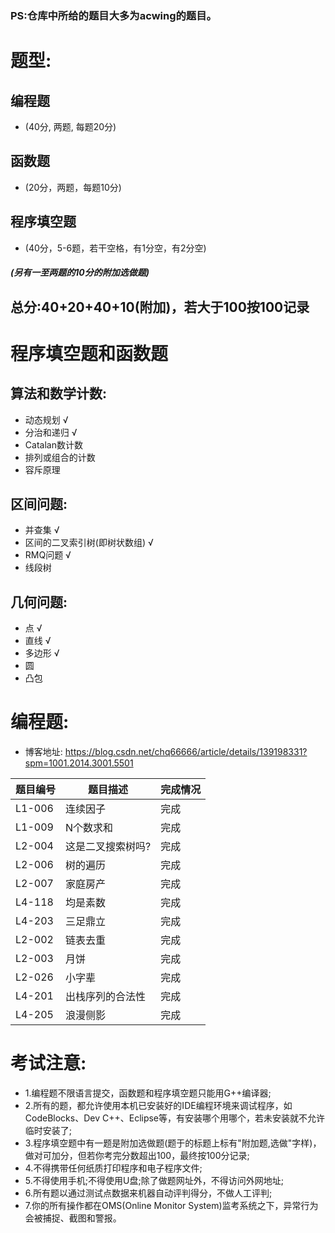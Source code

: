### PS:仓库中所给的题目大多为acwing的题目。


# 题型:
## 编程题
- (40分, 两题, 每题20分)
## 函数题
- (20分，两题，每题10分)
## 程序填空题
- (40分，5-6题，若干空格，有1分空，有2分空)

##### (另有一至两题的10分的附加选做题)
## 总分:40+20+40+10(附加)，若大于100按100记录


# 程序填空题和函数题
## 算法和数学计数:
- 动态规划 √
- 分治和递归 √
- Catalan数计数
- 排列或组合的计数
- 容斥原理

## 区间问题:
- 并查集 √
- 区间的二叉索引树(即树状数组) √
- RMQ问题 √
- 线段树

## 几何问题:
- 点 √
- 直线 √
- 多边形 √
- 圆
- 凸包

# 编程题:
- 博客地址: https://blog.csdn.net/chq66666/article/details/139198331?spm=1001.2014.3001.5501

| 题目编号 | 题目描述               | 完成情况 |
|----------|------------------------|----------|
| L1-006   | 连续因子               | 完成   | √
| L1-009   | N个数求和              | 完成   | √
| L2-004   | 这是二叉搜索树吗?       | 完成   | √
| L2-006   | 树的遍历               | 完成   | √
| L2-007   | 家庭房产               | 完成   |
| L4-118   | 均是素数               | 完成   | √
| L4-203   | 三足鼎立               | 完成   | √
| L2-002   | 链表去重               | 完成   |
| L2-003   | 月饼                   | 完成   |
| L2-026   | 小字辈                 | 完成   |
| L4-201   | 出栈序列的合法性        | 完成   |
| L4-205   | 浪漫侧影               | 完成   |




# 考试注意:
- 1.编程题不限语言提交，函数题和程序填空题只能用G++编译器;
- 2.所有的题，都允许使用本机已安装好的IDE编程环境来调试程序，如CodeBlocks、Dev C++、Eclipse等，有安装哪个用哪个，若未安装就不允许临时安装了;
- 3.程序填空题中有一题是附加选做题(题于的标题上标有"附加题,选做"字样)，做对可加分，但若你考完分数超出100，最终按100分记录;
- 4.不得携带任何纸质打印程序和电子程序文件;
- 5.不得使用手机;不得使用U盘;除了做题网址外，不得访问外网地址;
- 6.所有题以通过测试点数据来机器自动评判得分，不做人工评判;
- 7.你的所有操作都在OMS(Online Monitor System)监考系统之下，异常行为会被捕捉、截图和警报。